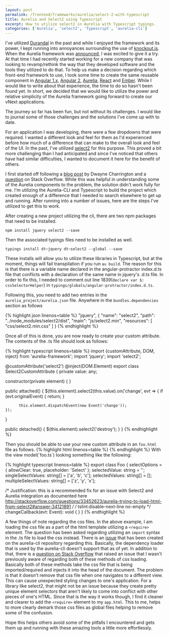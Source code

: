 ```yaml
---
layout: post
permalink: /frontend/frameworks/aurelia/select-2-with-typescript
title: Aurelia and Select2 using Typescript
excerpt: How to utilize select2 in Aurelia with Typescript typings.
categories: ['Aurelia', 'select2', 'Typescript', 'aurelia-cli']
---
```


I've utilized [Durandal](http://durandaljs.com/) in the past and while I enjoyed the framework and its power, I kept running into annoyances surrounding the use of [knockout.js](http://knockoutjs.com/). When the Aurelia framework was [announced](http://blog.durandal.io/2015/01/26/introducing-aurelia/), I was excited to give it a try. At that time I had recently started working for a new company that was looking to revamp/rethink the way that they developed software and the tools they utilized to do that. To help us make a decision regarding which front-end framework to use, I took some time to create the same reusable component in [Angular 1.x](https://angularjs.org/), [Angular 2](https://angular.io/), [Aurelia](http://aurelia.io/), [React](https://facebook.github.io/react/) and [Ember](http://emberjs.com/). While I would like to write about that experience, the time to do so hasn't been found yet. In short, we decided that we would like to utilize the power and relative simplicity of the Aurelia framework going forward to create our vNext applications.

The journey so far has been fun, but not without its challenges. I would like to journal some of those challenges and the solutions I've come up with to date.

For an application I was developing, there were a few dropdowns that were required. I wanted a different look and feel for them as I'd experienced before how much of a difference that can make to the overall look and feel of the UI. In the past, I've utilized [select2](https://select2.github.io/) for this purpose. This proved a bit more challenging than I had anticipated and since I've noticed that others have had similar difficulties, I wanted to document it here for the benefit of others.

I first started off following a [blog post](http://ilikekillnerds.com/2015/08/aurelia-custom-element-using-select2-tutorial/) by Dwayne Charrington and a [question](http://stackoverflow.com/questions/33452623/1874522/aurelia-trying-to-load-html-from-select2#answer-33453677) on Stack Overflow. While this was helpful in understanding some of the Aurelia components to the problem, the solution didn't work fully for me. I'm utilizing the Aurelia-CLI and Typescript to build the project which created enough of a difference that I needed to search elsewhere to get up and running. After running into a number of issues, here are the steps I've utilized to get this to work.

After creating a new project utilizing the cli, there are two npm packages that need to be installed.

`npm install jquery select2 --save`

Then the associated typings files need to be installed as well.

`typings install dt~jquery dt~select2 --global --save`

These installs will allow you to utilize these libraries in Typescript, but at the moment, things will fail transpilation if you run `au build`. The reason for this is that there is a variable name declared in the angular-protractor index.d.ts file that conflicts with a declaration of the same name in jquery's .d.ts file. In order to fix this, I needed to comment out line 1839(`declare var $: cssSelectorHelper`) in `typings/globals/angular-protractor/index.d.ts`.

Following this, you need to add two entries in the `aurelia_project/aurelia.json` file. Anywhere in the `bundles.dependencies` section as follows

{% highlight json linenos=table %}
"jquery",
{
  "name": "select2",
  "path": "../node_modules/select2/dist",
  "main": "js/select2.min",
  "resources": [
    "css/select2.min.css"
  ]
}
{% endhighlight %}

Once all of this is done, you are now ready to create your custom attribute. The contents of the .ts file should look as follows:

{% highlight typescript linenos=table %}
import {customAttribute, DOM, inject} from 'aurelia-framework';
import 'jquery';
import 'select2';

@customAttribute('select2')
@inject(DOM.Element)
export class Select2CustomAttribute {
  private value: any;

  constructor(private element) {
  }

  public attached() {
      $(this.element).select2(this.value).on('change', evt => {
          if (evt.originalEvent) {
            return;
          }

          this.element.dispatchEvent(new Event('change'));
    });
  }

  public detached() {
    $(this.element).select2('destroy');
  }
}
{% endhighlight %}

Then you should be able to use your new custom attribute in an `foo.html` file as follows.
{% highlight html linenos=table %}
<template>
    <require from="select2/css/select2.min.css"></require>
    <require from="../custom-attributes/select2"></require>

    <label for="single-select2-select">Single Select2 Select
      <select
          id="single-select2-select"
          select2.bind="selectOptions"
          value.bind="selectedValue"
          change.delegate="changeCallback($event)">
        <option repeat.for="val of singleSelectValues" model.bind="val">
          ${val}
        </option>
      </select>
    </label>
    <label for="multiple-select2-select">Multiple Select2 Select
      <select 
        id="multiple-select2-select"
        select2
        multiple
        value.bind="selectedValues"
        change.delegate="changeCallback($event)">
        <option repeat.for="val of multipleSelectValues" model.bind="val">
          ${val}
        </option>
      </select>
    </label>
</template>
{% endhighlight %}
With the view model(`foo.ts`) looking something like the following:

{% highlight typescript linenos=table %}
export class Foo {
  selectOptions = { allowClear: true, placeholder: 'Select' };
  selectedValue: string = '';
  singleSelectValues: string[] = ['a', 'b', 'c'];
  selectedValues: string[] = [];
  multipleSelectValues: string[] = ['z', 'y', 'x'];

  /* Justification: this is a recommended fix for an issue with Select2 and Aurelia integration as documented here http://stackoverflow.com/questions/33452623/aurelia-trying-to-load-html-from-select2#answer-34121891 */
  /* tslint:disable-next-line no-empty */
  changeCallback(evt: Event): void {
  }
}
{% endhighlight %}

A few things of note regarding the css files. In the above example, I am loading the css file as a part of the html template utilizing a `<require>` element. The question has been asked regarding utilizing an `import` syntax in the .ts file to load the css instead. There is an [issue](https://github.com/aurelia/cli/issues/273) that has been created on the aurelia-cli repository regarding this. Basically, the dependency loader that is used by the aurelia-cli doesn't support that as of yet. In addition to that, there is a [question on Stack Overflow](http://stackoverflow.com/questions/39355900/css-managment-with-the-aurelia-cli-every-view-loads-another-css-file-to-be-enfo) that raised an issue that I wasn't previously aware of regarding both of these methods of css loading. Basically both of these methods take the css file that is being imported/required and injects it into the head of the document. The problem is that it doesn't remove that css file when one navigates to a different view. This can cause unexpected styling changes to one's application. For a library like select2, that might not be an issue because they create pretty unique element selectors that aren't likely to come into conflict with other pieces of one's HTML. Since that is the way it works though, I find it cleaner and clearer to add the `<require>` element to my `app.html`. This to me, helps to more clearly demark those css files as global files helping to remove some of the confusion.

Hope this helps others avoid some of the pitfalls I encountered and gets them up and running with these amazing tools a little more effortlessly.
